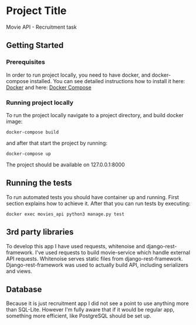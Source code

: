# Project Title

Movie API - Recruitment task

## Getting Started


### Prerequisites

In order to run project locally, you need to have docker, and docker-compose installed.
You can see detailed instructions how to install it here: [Docker](https://docs.docker.com/install/) and here: [Docker Compose](https://docs.docker.com/compose/install/)

### Running project locally

To run the project locally navigate to a project directory, and build docker image: 

```
docker-compose build
```

and after that start the project by running:

```
docker-compose up
```

The project should be available on 127.0.0.1:8000
## Running the tests

To run automated tests you should have container up and running. First section explains how to achieve it.
After that you can run tests by executing:
```
docker exec movies_api python3 manage.py test
```

## 3rd party libraries

To develop this app I have used requests, whitenoise and django-rest-framework. I've used requests to build movie-service which handle external API requests. Whitenoise serves static files from django-rest-framework. Django-rest-framework was used to actually build API, including serializers and views.

## Database
Because it is just recruitment app I did not see a point to use anything more than SQL-Lite. However I'm fully aware that if it would be regular app, something more efficient, like PostgreSQL should be set up.